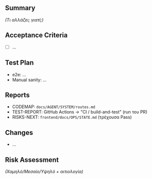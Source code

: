 ## Summary
_(Τι αλλάζει; γιατί;)_

## Acceptance Criteria
- [ ] …

## Test Plan
- e2e: …
- Manual sanity: …

## Reports
- CODEMAP: `docs/AGENT/SYSTEM/routes.md`
- TEST-REPORT: GitHub Actions → "CI / build-and-test" (run του PR)
- RISKS-NEXT: `frontend/docs/OPS/STATE.md` (τρέχουσα Pass)

## Changes
- …

## Risk Assessment
_(Χαμηλό/Μεσαίο/Υψηλό + αιτιολογία)_
